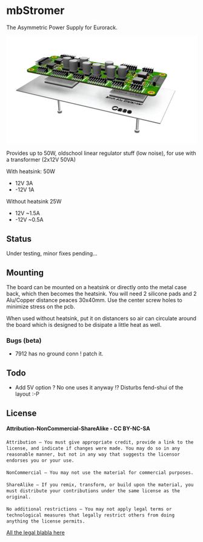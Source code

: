 # mbStromer

The Asymmetric Power Supply for Eurorack.

![pcb image](mbStromerHeatSink.png "Logo Title Text 1")

Provides up to 50W, oldschool linear regulator stuff (low noise), for use with a transformer (2x12V 50VA)

With heatsink: 50W
* 12V 3A
* -12V 1A

Without heatsink 25W
* 12V ~1.5A
* -12V ~0.5A

## Status

Under testing, minor fixes pending...

## Mounting

The board can be mounted on a heatsink or directly onto the metal case back, which then becomes the heatsink. You will need 2 silicone pads and 2 Alu/Copper distance peaces 30x40mm. Use the center screw holes to minimize stress on the pcb.

When used without heatsink, put it on distancers so air can circulate around the board which is designed to be disipate a little heat as well.

### Bugs (beta)

* 7912 has no ground conn ! patch it.

## Todo

* Add 5V option ? No one uses it anyway !? Disturbs fend-shui of the layout :-P

## License

#### Attribution-NonCommercial-ShareAlike - CC BY-NC-SA 

```
Attribution — You must give appropriate credit, provide a link to the license, and indicate if changes were made. You may do so in any reasonable manner, but not in any way that suggests the licensor endorses you or your use.

NonCommercial — You may not use the material for commercial purposes.

ShareAlike — If you remix, transform, or build upon the material, you must distribute your contributions under the same license as the original.

No additional restrictions — You may not apply legal terms or technological measures that legally restrict others from doing anything the license permits.
```
[All the legal blabla here](https://creativecommons.org/licenses/by-nc-sa/4.0/legalcode)
